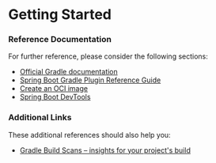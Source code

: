 # Getting Started

### Reference Documentation
For further reference, please consider the following sections:

* [Official Gradle documentation](https://docs.gradle.org)
* [Spring Boot Gradle Plugin Reference Guide](https://docs.spring.io/spring-boot/docs/2.7.0-RC1/gradle-plugin/reference/html/)
* [Create an OCI image](https://docs.spring.io/spring-boot/docs/2.7.0-RC1/gradle-plugin/reference/html/#build-image)
* [Spring Boot DevTools](https://docs.spring.io/spring-boot/docs/2.7.0-RC1/reference/htmlsingle/#using-boot-devtools)

### Additional Links
These additional references should also help you:

* [Gradle Build Scans – insights for your project's build](https://scans.gradle.com#gradle)

